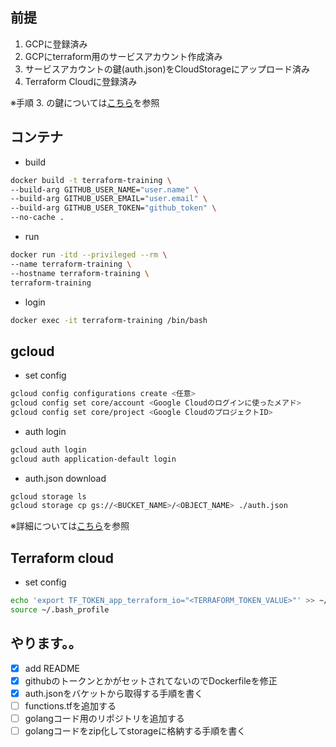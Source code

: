 ## 前提
1. GCPに登録済み
2. GCPにterraform用のサービスアカウント作成済み
3. サービスアカウントの鍵(auth.json)をCloudStorageにアップロード済み 
4. Terraform Cloudに登録済み

※手順 3. の鍵については[こちら](https://qiita.com/donko_/items/6289bb31fecfce2cda79#%E3%82%B5%E3%83%BC%E3%83%93%E3%82%B9%E3%82%A2%E3%82%AB%E3%82%A6%E3%83%B3%E3%83%88%E3%81%AE%E4%BD%9C%E6%88%90%E6%96%B9%E6%B3%95%E3%81%A8json%E3%81%AE%E5%85%A5%E6%89%8B%E6%96%B9%E6%B3%95%E3%81%AB%E3%81%A4%E3%81%84%E3%81%A61)を参照

## コンテナ
* build
``` bash
docker build -t terraform-training \
--build-arg GITHUB_USER_NAME="user.name" \
--build-arg GITHUB_USER_EMAIL="user.email" \
--build-arg GITHUB_USER_TOKEN="github_token" \
--no-cache .
```

* run
``` bash
docker run -itd --privileged --rm \
--name terraform-training \
--hostname terraform-training \
terraform-training
```

* login
``` bash
docker exec -it terraform-training /bin/bash
```

## gcloud
* set config
``` bash
gcloud config configurations create <任意>
gcloud config set core/account <Google Cloudのログインに使ったメアド>
gcloud config set core/project <Google CloudのプロジェクトID>
```

* auth login
``` bash
gcloud auth login
gcloud auth application-default login

```
* auth.json download
``` bash
gcloud storage ls
gcloud storage cp gs://<BUCKET_NAME>/<OBJECT_NAME> ./auth.json
```
※詳細については[こちら](https://zenn.dev/waddy/articles/terraform-google-cloud)を参照

## Terraform cloud
* set config
``` bash
echo 'export TF_TOKEN_app_terraform_io="<TERRAFORM_TOKEN_VALUE>"' >> ~/.bash_profile
source ~/.bash_profile
```

## やります。。
- [x] add README
- [x] githubのトークンとかがセットされてないのでDockerfileを修正
- [x] auth.jsonをバケットから取得する手順を書く
- [ ] functions.tfを追加する
- [ ] golangコード用のリポジトリを追加する
- [ ] golangコードをzip化してstorageに格納する手順を書く
